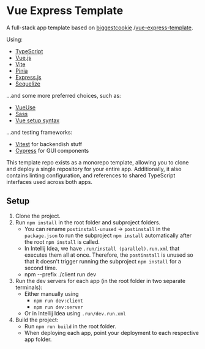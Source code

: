 # Vue Express Template

A full-stack app template based on [biggestcookie](https://github.com/biggestcookie/vue-express-template)
/[vue-express-template](https://github.com/biggestcookie/vue-express-template).

Using:

- [TypeScript](https://www.typescriptlang.org/)
- [Vue.js](https://vuejs.org/)
- [Vite](https://vitejs.dev/)
- [Pinia](https://pinia.vuejs.org/)
- [Express.js](https://expressjs.com/)
- [Sequelize](https://sequelize.org/v6/)

...and some more preferred choices, such as:

- [VueUse](https://vueuse.org/)
- [Sass](https://sass-lang.com/)
- [Vue setup syntax](https://vuejs.org/api/sfc-script-setup.html)

...and testing frameworks: 

- [Vitest](https://vitest.dev/) for backendish stuff
- [Cypress](https://www.cypress.io/) for GUI components

This template repo exists as a monorepo template,
allowing you to clone and deploy a single repository for your entire app.
Additionally, it also contains linting configuration,
and references to shared TypeScript interfaces used across both apps.

## Setup

1. Clone the project.
2. Run `npm install` in the root folder and subproject folders.
    - You can rename `postinstall-unused` -> `postinstall` in the `package.json` 
      to run the subproject `npm install` automatically after the root `npm install` is called.
    - In Intellij Idea, we have `.run/install (parallel).run.xml` that executes them all at once. 
      Therefore, the `postinstall` is unused 
      so that it doesn't trigger running the subproject `npm install` for a second time.
    - npm --prefix ./client run dev
3. Run the dev servers for each app (in the root folder in two separate terminals):
    - Either manually using 
       - `npm run dev:client`
       - `npm run dev:server`
    - Or in Intellij Idea using `.run/dev.run.xml`
4. Build the project:
    - Run `npm run build` in the root folder.
    - When deploying each app, point your deployment to each respective app folder.
